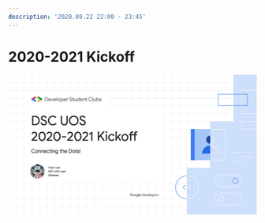 ```yaml
---
description: '2020.09.22 22:00 - 23:45'
---
```


# 2020-2021 Kickoff

![Connecting the Dots!](../../../.gitbook/assets/2020-09-23-2.45.33.png)



